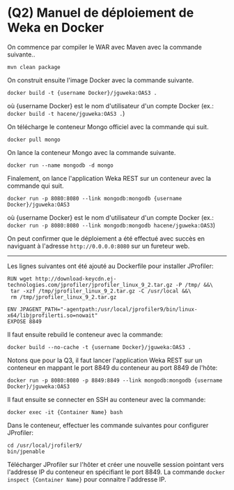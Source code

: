 
# (Q2) Manuel de déploiement de Weka en Docker

On commence par compiler le WAR avec Maven avec la commande suivante..

```mvn clean package```

On construit ensuite l'image Docker avec la commande suivante.

```docker build -t {username Docker}/jguweka:OAS3 .```

où {username Docker} est le nom d'utilisateur d'un compte Docker (ex.: `docker build -t hacene/jguweka:OAS3 .`)

On télécharge le conteneur Mongo officiel avec la commande qui suit.

```docker pull mongo```

On lance la conteneur Mongo avec la commande suivante.

```docker run --name mongodb -d mongo```

Finalement, on lance l'application Weka REST sur un conteneur avec la commande qui suit.

```docker run -p 8080:8080 --link mongodb:mongodb {username Docker}/jguweka:OAS3```

où {username Docker} est le nom d'utilisateur d'un compte Docker (ex.: `docker run -p 8080:8080 --link mongodb:mongodb hacene/jguweka:OAS3`)

On peut confirmer que le déploiement a été effectué avec succès en naviguant à l'adresse `http://0.0.0.0:8080` sur un fureteur web.

---

Les lignes suivantes ont été ajouté au Dockerfile pour installer JProfiler:

```
RUN wget http://download-keycdn.ej-technologies.com/jprofiler/jprofiler_linux_9_2.tar.gz -P /tmp/ &&\
 tar -xzf /tmp/jprofiler_linux_9_2.tar.gz -C /usr/local &&\
 rm /tmp/jprofiler_linux_9_2.tar.gz
 
ENV JPAGENT_PATH="-agentpath:/usr/local/jprofiler9/bin/linux-x64/libjprofilerti.so=nowait"
EXPOSE 8849
```

Il faut ensuite rebuild le conteneur avec la commande:

`docker build --no-cache -t {username Docker}/jguweka:OAS3 .`

Notons que pour la Q3, il faut lancer l'application Weka REST sur un conteneur en mappant le port 8849 du conteneur au port 8849 de l'hôte:

```docker run -p 8080:8080 -p 8849:8849 --link mongodb:mongodb {username Docker}/jguweka:OAS3```

Il faut ensuite se connecter en SSH au conteneur avec la commande:

`docker exec -it {Container Name} bash`

Dans le conteneur, effectuer les commande suivantes pour configurer JProfiler:

```
cd /usr/local/jrofiler9/
bin/jpenable
```

Télécharger JProfiler sur l'hôter et créer une nouvelle session pointant vers l'addresse IP du conteneur en spécifiant le port 8849. La commande `docker inspect {Container Name}` pour connaitre l'addresse IP.

